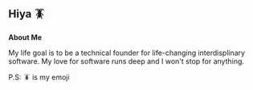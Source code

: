 ## Hiya 🪳

<!--
**Ashwin2397/ashwin2397** is a ✨ _special_ ✨ repository because its `README.md` (this file) appears on your GitHub profile.

Here are some ideas to get you started:

- 🔭 I’m currently working on ...
- 🌱 I’m currently learning ...
- 👯 I’m looking to collaborate on ...
- 🤔 I’m looking for help with ...
- 💬 Ask me about ...
- 📫 How to reach me: ...
- 😄 Pronouns: ...
- ⚡ Fun fact: ...
-->
**About Me**

My life goal is to be a technical founder for life-changing interdisplinary software. My love for software runs deep and I won't stop for anything.

<!--
**Stats**

[![Ashwin's GitHub stats](https://github-readme-stats-l8vu-git-main-ashwin2397s-projects.vercel.app/api?username=ashwin2397)](https://github.com/anuraghazra/github-readme-stats)
-->

P.S:
🪳 is my emoji
